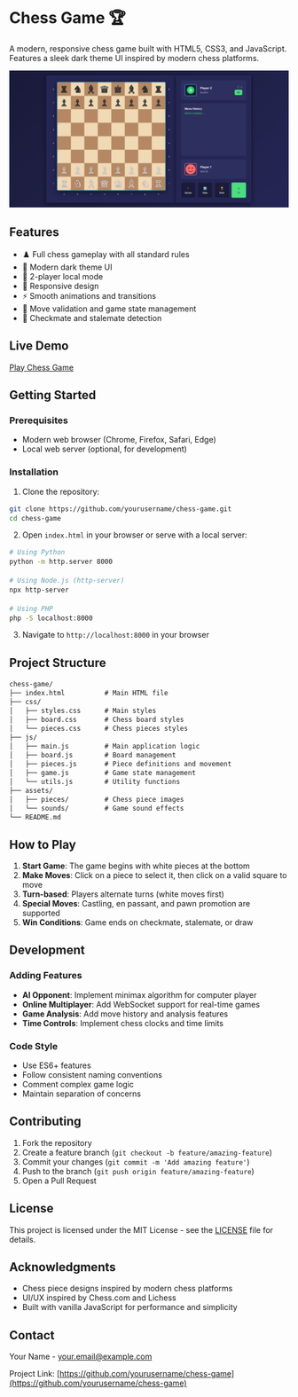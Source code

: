 # Chess Game 🏆

A modern, responsive chess game built with HTML5, CSS3, and JavaScript. Features a sleek dark theme UI inspired by modern chess platforms.

![Chess Game Preview](screenshot.png)

## Features

- ♟️ Full chess gameplay with all standard rules
- 🎨 Modern dark theme UI
- 👥 2-player local mode
- 📱 Responsive design
- ⚡ Smooth animations and transitions
- 🎯 Move validation and game state management
- 👑 Checkmate and stalemate detection

## Live Demo

[Play Chess Game](https://your-demo-link.com)

## Getting Started

### Prerequisites

- Modern web browser (Chrome, Firefox, Safari, Edge)
- Local web server (optional, for development)

### Installation

1. Clone the repository:
```bash
git clone https://github.com/yourusername/chess-game.git
cd chess-game
```

2. Open `index.html` in your browser or serve with a local server:
```bash
# Using Python
python -m http.server 8000

# Using Node.js (http-server)
npx http-server

# Using PHP
php -S localhost:8000
```

3. Navigate to `http://localhost:8000` in your browser

## Project Structure

```
chess-game/
├── index.html          # Main HTML file
├── css/
│   ├── styles.css      # Main styles
│   ├── board.css       # Chess board styles
│   └── pieces.css      # Chess pieces styles
├── js/
│   ├── main.js         # Main application logic
│   ├── board.js        # Board management
│   ├── pieces.js       # Piece definitions and movement
│   ├── game.js         # Game state management
│   └── utils.js        # Utility functions
├── assets/
│   ├── pieces/         # Chess piece images
│   └── sounds/         # Game sound effects
└── README.md
```

## How to Play

1. **Start Game**: The game begins with white pieces at the bottom
2. **Make Moves**: Click on a piece to select it, then click on a valid square to move
3. **Turn-based**: Players alternate turns (white moves first)
4. **Special Moves**: Castling, en passant, and pawn promotion are supported
5. **Win Conditions**: Game ends on checkmate, stalemate, or draw

## Development

### Adding Features

- **AI Opponent**: Implement minimax algorithm for computer player
- **Online Multiplayer**: Add WebSocket support for real-time games
- **Game Analysis**: Add move history and analysis features
- **Time Controls**: Implement chess clocks and time limits

### Code Style

- Use ES6+ features
- Follow consistent naming conventions
- Comment complex game logic
- Maintain separation of concerns

## Contributing

1. Fork the repository
2. Create a feature branch (`git checkout -b feature/amazing-feature`)
3. Commit your changes (`git commit -m 'Add amazing feature'`)
4. Push to the branch (`git push origin feature/amazing-feature`)
5. Open a Pull Request

## License

This project is licensed under the MIT License - see the [LICENSE](LICENSE) file for details.

## Acknowledgments

- Chess piece designs inspired by modern chess platforms
- UI/UX inspired by Chess.com and Lichess
- Built with vanilla JavaScript for performance and simplicity

## Contact

Your Name - your.email@example.com

Project Link: [https://github.com/yourusername/chess-game](https://github.com/yourusername/chess-game)
